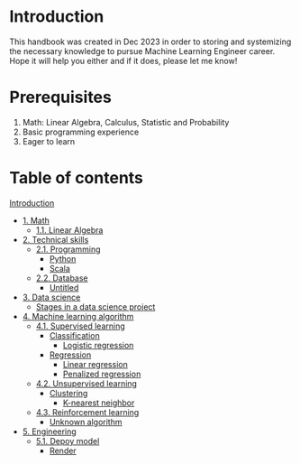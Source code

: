 # Introduction

This handbook was created in Dec 2023 in order to storing and systemizing the necessary knowledge to pursue Machine Learning Engineer career. Hope it will help you either and if it does, please let me know!

# Prerequisites

1. Math: Linear Algebra, Calculus, Statistic and Probability
2. Basic programming experience
3. Eager to learn

# Table of contents

[Introduction](README.md)
* [1. Math](<1. Math/README.md>)
  * [1.1. Linear Algebra](<1. Math/1.1. Linear Algebra.md>)
* [2. Technical skills](<2. Technical skills/README.md>)
  * [2.1. Programming](<2. Technical skills/2.1. Programming/README.md>)
    * [Python](<2. Technical skills/2.1. Programming/Python.md>)
    * [Scala](<2. Technical skills/2.1. Programming/Scala.md>)
  * [2.2. Database](<2. Technical skills/2.2. Database/README.md>)
    * [Untitled](<2. Technical skills/2.2. Database/Untitled.md>)
* [3. Data science](<3. Data science/README.md>)
  * [Stages in a data science project](<3. Data science/Stages in a data science project.md>)
* [4. Machine learning algorithm](<4. Machine learning algorithm/README.md>)
  * [4.1. Supervised learning](<4. Machine learning algorithm/4.1. Supervised learning/README.md>)
    * [Classification](<4. Machine learning algorithm/4.1. Supervised learning/Classification/README.md>)
      * [Logistic regression](<4. Machine learning algorithm/4.1. Supervised learning/Classification/Logistic regression.md>)
    * [Regression](<4. Machine learning algorithm/4.1. Supervised learning/Regression/README.md>)
      * [Linear regression](<4. Machine learning algorithm/4.1. Supervised learning/Regression/Linear regression.md>)
      * [Penalized regression](<4. Machine learning algorithm/4.1. Supervised learning/Regression/Penalized regression.md>)
  * [4.2. Unsupervised learning](<4. Machine learning algorithm/4.2. Unsupervised learning/README.md>)
    * [Clustering](<4. Machine learning algorithm/4.2. Unsupervised learning/Clustering/README.md>)
      * [K-nearest neighbor](<4. Machine learning algorithm/4.2. Unsupervised learning/Clustering/K-nearest neighbor.md>)
  * [4.3. Reinforcement learning](<4. Machine learning algorithm/4.3. Reinforcement learning/README.md>)
    * [Unknown algorithm](<4. Machine learning algorithm/4.3. Reinforcement learning/Unknown algorithm.md>)
* [5. Engineering](<5. Engineering/README.md>)
  * [5.1. Depoy model](<5. Engineering/5.1. Depoy model/README.md>)
    * [Render](<5. Engineering/5.1. Depoy model/Render.md>)
## 